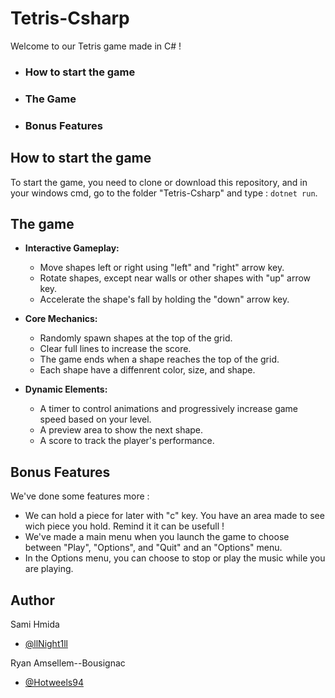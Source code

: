 # Tetris-Csharp

Welcome to our Tetris game made in C# !

* ### How to start the game
* ### The Game
* ### Bonus Features

## How to start the game
To start the game, you need to clone or download this repository, and in your windows cmd, go to the folder "Tetris-Csharp" and type : ```dotnet run```.

## The game
- **Interactive Gameplay:**  
  - Move shapes left or right using "left" and "right" arrow key.  
  - Rotate shapes, except near walls or other shapes with "up" arrow key.  
  - Accelerate the shape's fall by holding the "down" arrow key.  

- **Core Mechanics:**  
  - Randomly spawn shapes at the top of the grid.  
  - Clear full lines to increase the score.  
  - The game ends when a shape reaches the top of the grid.
  - Each shape have a diffenrent color, size, and shape.  

- **Dynamic Elements:**  
  - A timer to control animations and progressively increase game speed based on your level.  
  - A preview area to show the next shape.  
  - A score to track the player's performance.

## Bonus Features
We've done some features more : 
  - We can hold a piece for later with "c" key. You have an area made to see wich piece you hold. Remind it it can be usefull !
  - We've made a main menu when you launch the game to choose between "Play", "Options", and "Quit" and an "Options" menu. 
  - In the Options menu, you can choose to stop or play the music while you are playing.

## Author
Sami Hmida
- [@llNight1ll](https://github.com/llNight1ll)

Ryan Amsellem--Bousignac
- [@Hotweels94](https://github.com/Hotweels94)

